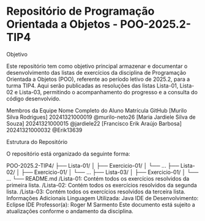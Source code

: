 # Repositório de Programação Orientada a Objetos - POO-2025.2-TIP4

Objetivo

Este repositório tem como objetivo principal armazenar e documentar o desenvolvimento das listas de exercícios da disciplina de Programação Orientada a Objetos (POO), referente ao período letivo de 2025.2, para a turma TIP4. Aqui serão publicadas as resoluções das listas Lista-01, Lista-02 e Lista-03, permitindo o acompanhamento do progresso e a consulta do código desenvolvido.

Membros da Equipe
Nome Completo do Aluno	Matrícula	GitHub
[Murilo Silva Rodrigues]	20241321000019	@murilo-neto26
[Maria Jardiele Silva de Souza]	20241321000015	@jardiele22
[Francisco Erik Araújo Barbosa]	20241321000032	@Erik13639

Estrutura do Repositório

O repositório está organizado da seguinte forma:

POO-2025.2-TIP4/
├── Lista-01/
│   ├── Exercicio-01/
│   └── ...
├── Lista-02/
│   ├── Exercicio-01/
│   └── ...
├── Lista-03/
│   ├── Exercicio-01/
│   └── ...
└── README.md
/Lista-01: Contém todos os exercícios resolvidos da primeira lista.
/Lista-02: Contém todos os exercícios resolvidos da segunda lista.
/Lista-03: Contém todos os exercícios resolvidos da terceira lista.
Informações Adicionais
Linguagem Utilizada: Java
IDE de Desenvolvimento: Eclipse IDE
Professor(a): Roger M Sarmento
Este documento está sujeito a atualizações conforme o andamento da disciplina.

